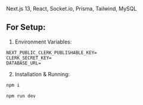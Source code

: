Next.js 13, React, Socket.io, Prisma, Tailwind, MySQL


## For Setup:

1. Environment Variables:

```env
NEXT_PUBLIC_CLERK_PUBLISHABLE_KEY=
CLERK_SECRET_KEY=
DATABASE_URL=
```

2. Installation & Running:
```bash
npm i

npm run dev
```

